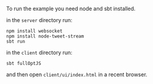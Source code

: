 
To run the example you need node and sbt installed.

in the ```server``` directory run:

```
npm install websocket
npm install node-tweet-stream
sbt run
```

in the ```client``` directory run:

```
sbt fullOptJS
```
 and then open ```client/ui/index.html``` in a recent browser.
 

